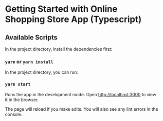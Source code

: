 # Getting Started with Online Shopping Store App (Typescript)

## Available Scripts
In the project directory, install the dependencies first:
### `yarn` or `yarn install`


In the project directory, you can run:
### `yarn start`

Runs the app in the development mode.
Open [http://localhost:3000](http://localhost:3000) to view it in the browser.

The page will reload if you make edits.
You will also see any lint errors in the console.